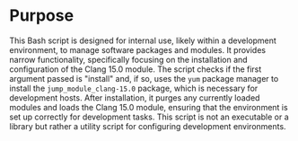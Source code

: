 # Purpose
This Bash script is designed for internal use, likely within a development environment, to manage software packages and modules. It provides narrow functionality, specifically focusing on the installation and configuration of the Clang 15.0 module. The script checks if the first argument passed is "install" and, if so, uses the `yum` package manager to install the `jump_module_clang-15.0` package, which is necessary for development hosts. After installation, it purges any currently loaded modules and loads the Clang 15.0 module, ensuring that the environment is set up correctly for development tasks. This script is not an executable or a library but rather a utility script for configuring development environments.
